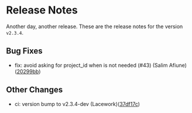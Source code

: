 # Release Notes
Another day, another release. These are the release notes for the version `v2.3.4`.

## Bug Fixes
* fix: avoid asking for project_id when is not needed (#43) (Salim Afiune)([20299bb](https://github.com/lacework/terraform-gcp-gcr/commit/20299bbec2417871bef079a2394267e02381e4ee))
## Other Changes
* ci: version bump to v2.3.4-dev (Lacework)([37df17c](https://github.com/lacework/terraform-gcp-gcr/commit/37df17c6a15ba06232da1adc9fb0ccfebdda44e3))

